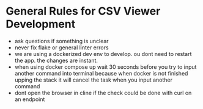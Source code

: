 # General Rules for CSV Viewer Development

- ask questions if something is unclear
- never fix flake or general linter errors
- we are using a dockerized dev env to develop. ou dont need to restart the app. the changes are instant.
- when using docker compose up wait 30 seconds before you try to input another command into terminal because when docker is not finished upping the stack it will cancel the task when you input another command
- dont open the browser in cline if the check could be done with curl on an endpoint